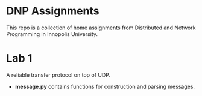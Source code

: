 # DNP Assignments
This repo is a collection of home assignments from Distributed and Network Programming in Innopolis University.
# Lab 1
A reliable transfer protocol on top of UDP.

* **message.py** contains functions for construction and parsing messages.
